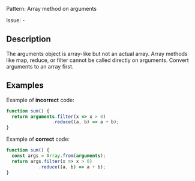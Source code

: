 Pattern: Array method on arguments

Issue: -

## Description

The arguments object is array-like but not an actual array. Array methods like map, reduce, or filter cannot be called directly on arguments. Convert arguments to an array first.

## Examples

Example of **incorrect** code:
```javascript
function sum() {
  return arguments.filter(x => x > 0)
                 .reduce((a, b) => a + b);
}
```

Example of **correct** code:
```javascript
function sum() {
  const args = Array.from(arguments);
  return args.filter(x => x > 0)
            .reduce((a, b) => a + b);
}
```